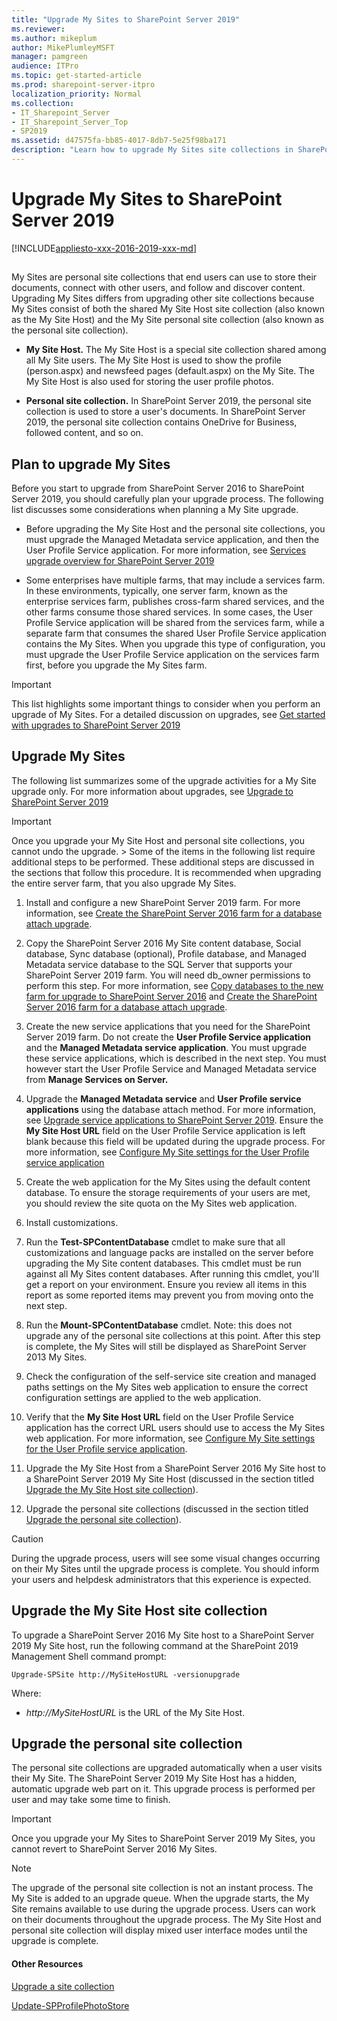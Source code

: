 ```yaml
---
title: "Upgrade My Sites to SharePoint Server 2019"
ms.reviewer: 
ms.author: mikeplum
author: MikePlumleyMSFT
manager: pamgreen
audience: ITPro
ms.topic: get-started-article
ms.prod: sharepoint-server-itpro
localization_priority: Normal
ms.collection:
- IT_Sharepoint_Server
- IT_Sharepoint_Server_Top
- SP2019
ms.assetid: d47575fa-bb85-4017-8db7-5e25f98ba171
description: "Learn how to upgrade My Sites site collections in SharePoint Server 2019."
---
```


# Upgrade My Sites to SharePoint Server 2019

[!INCLUDE[appliesto-xxx-2016-2019-xxx-md](../includes/appliesto-xxx-2016-2019-xxx-md.md)] 
  
## 

My Sites are personal site collections that end users can use to store their documents, connect with other users, and follow and discover content. Upgrading My Sites differs from upgrading other site collections because My Sites consist of both the shared My Site Host site collection (also known as the My Site Host) and the My Site personal site collection (also known as the personal site collection). 
  
- **My Site Host.** The My Site Host is a special site collection shared among all My Site users. The My Site Host is used to show the profile (person.aspx) and newsfeed pages (default.aspx) on the My Site. The My Site Host is also used for storing the user profile photos. 
    
- **Personal site collection.** In SharePoint Server 2019, the personal site collection is used to store a user's documents. In SharePoint Server 2019, the personal site collection contains OneDrive for Business, followed content, and so on. 
    
## Plan to upgrade My Sites

Before you start to upgrade from SharePoint Server 2016 to SharePoint Server 2019, you should carefully plan your upgrade process. The following list discusses some considerations when planning a My Site upgrade. 
  
- Before upgrading the My Site Host and the personal site collections, you must upgrade the Managed Metadata service application, and then the User Profile Service application. For more information, see [Services upgrade overview for SharePoint Server 2019](overview-of-the-services-upgrade-process-2019.md)
    
- Some enterprises have multiple farms, that may include a services farm. In these environments, typically, one server farm, known as the enterprise services farm, publishes cross-farm shared services, and the other farms consume those shared services. In some cases, the User Profile Service application will be shared from the services farm, while a separate farm that consumes the shared User Profile Service application contains the My Sites. When you upgrade this type of configuration, you must upgrade the User Profile Service application on the services farm first, before you upgrade the My Sites farm.
    
   
> [!IMPORTANT]
> This list highlights some important things to consider when you perform an upgrade of My Sites. For a detailed discussion on upgrades, see [Get started with upgrades to SharePoint Server 2019](get-started-with-upgrade-2019.md)
  
## Upgrade My Sites
<a name="procUMS"> </a>

The following list summarizes some of the upgrade activities for a My Site upgrade only. For more information about upgrades, see [Upgrade to SharePoint Server 2019](upgrade-to-sharepoint-server-2019.md)
  
> [!IMPORTANT]
>  Once you upgrade your My Site Host and personal site collections, you cannot undo the upgrade. >  Some of the items in the following list require additional steps to be performed. These additional steps are discussed in the sections that follow this procedure. It is recommended when upgrading the entire server farm, that you also upgrade My Sites. 
  
1. Install and configure a new SharePoint Server 2019 farm. For more information, see [Create the SharePoint Server 2016 farm for a database attach upgrade](create-the-sharepoint-server-2019-farm-for-a-database-attach-upgrade.md).
    
2. Copy the SharePoint Server 2016 My Site content database, Social database, Sync database (optional), Profile database, and Managed Metadata service database to the SQL Server that supports your SharePoint Server 2019 farm. You will need db_owner permissions to perform this step. For more information, see [Copy databases to the new farm for upgrade to SharePoint Server 2016](copy-databases-to-the-new-farm-for-upgrade-to-sharepoint-server-2019.md) and [Create the SharePoint Server 2016 farm for a database attach upgrade](create-the-sharepoint-server-2019-farm-for-a-database-attach-upgrade.md).
    
3. Create the new service applications that you need for the SharePoint Server 2019 farm. Do not create the **User Profile Service application** and the **Managed Metadata service application**. You must upgrade these service applications, which is described in the next step. You must however start the User Profile Service and Managed Metadata service from **Manage Services on Server.**
    
4. Upgrade the **Managed Metadata service** and **User Profile service applications** using the database attach method. For more information, see [Upgrade service applications to SharePoint Server 2019](upgrade-service-applications-to-sharepoint-server-2019.md). Ensure the **My Site Host URL** field on the User Profile Service application is left blank because this field will be updated during the upgrade process. For more information, see [Configure My Site settings for the User Profile service application](../install/configure-my-sites.md#configsettings)
    
5. Create the web application for the My Sites using the default content database. To ensure the storage requirements of your users are met, you should review the site quota on the My Sites web application.
    
  
6. Install customizations.
    
7. Run the **Test-SPContentDatabase** cmdlet to make sure that all customizations and language packs are installed on the server before upgrading the My Site content databases. This cmdlet must be run against all My Sites content databases. After running this cmdlet, you'll get a report on your environment. Ensure you review all items in this report as some reported items may prevent you from moving onto the next step. 
    
8. Run the **Mount-SPContentDatabase** cmdlet. Note: this does not upgrade any of the personal site collections at this point. After this step is complete, the My Sites will still be displayed as SharePoint Server 2013 My Sites. 
    
9. Check the configuration of the self-service site creation and managed paths settings on the My Sites web application to ensure the correct configuration settings are applied to the web application. 
    
10. Verify that the **My Site Host URL** field on the User Profile Service application has the correct URL users should use to access the My Sites web application. For more information, see [Configure My Site settings for the User Profile service application](../install/configure-my-sites.md#configsettings).
    
11. Upgrade the My Site Host from a SharePoint Server 2016 My Site host to a SharePoint Server 2019 My Site Host (discussed in the section titled [Upgrade the My Site Host site collection](upgrade-my-sites-2019.md#UMSH)). 
    
12. Upgrade the personal site collections (discussed in the section titled [Upgrade the personal site collection](upgrade-my-sites-2019.md#UPSC)).
    
> [!CAUTION]
> During the upgrade process, users will see some visual changes occurring on their My Sites until the upgrade process is complete. You should inform your users and helpdesk administrators that this experience is expected. 
  
## Upgrade the My Site Host site collection
<a name="UMSH"> </a>

To upgrade a SharePoint Server 2016 My Site host to a SharePoint Server 2019 My Site host, run the following command at the SharePoint 2019 Management Shell command prompt:
  
```
Upgrade-SPSite http://MySiteHostURL -versionupgrade
```

Where:
  
-  _http://MySiteHostURL_ is the URL of the My Site Host. 
    
## Upgrade the personal site collection
<a name="UPSC"> </a>

The personal site collections are upgraded automatically when a user visits their My Site. The SharePoint Server 2019 My Site Host has a hidden, automatic upgrade web part on it. This upgrade process is performed per user and may take some time to finish.
  
 
> [!IMPORTANT]
> Once you upgrade your My Sites to SharePoint Server 2019 My Sites, you cannot revert to SharePoint Server 2016 My Sites. 
  
  
> [!NOTE]
> The upgrade of the personal site collection is not an instant process. The My Site is added to an upgrade queue. When the upgrade starts, the My Site remains available to use during the upgrade process. Users can work on their documents throughout the upgrade process. The My Site Host and personal site collection will display mixed user interface modes until the upgrade is complete. 
  
#### Other Resources

[Upgrade a site collection](https://support.office.com/article/7f66dfdc-9a3d-4769-8a05-c654e4a27ec2)
  
[Update-SPProfilePhotoStore](/powershell/module/sharepoint-server/Update-SPProfilePhotoStore?view=sharepoint-ps)
